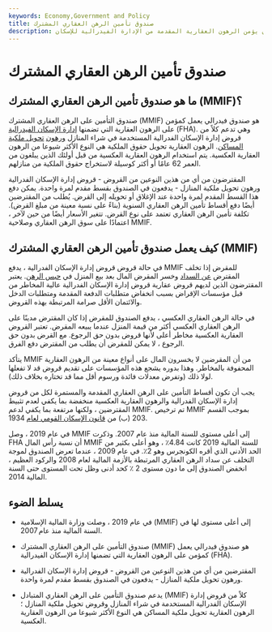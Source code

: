 ```yaml
---
keywords: Economy,Government and Policy
title: صندوق تأمين الرهن العقاري المشترك
description: صندوق التأمين على الرهن العقاري المشترك هو صندوق يؤمن الرهون العقارية المقدمة من الإدارة الفيدرالية للإسكان (FHA) على منازل الأسرة الواحدة.
---
```


# صندوق تأمين الرهن العقاري المشترك
## ما هو صندوق تأمين الرهن العقاري المشترك (MMIF)؟

صندوق التأمين على الرهن العقاري المشترك (MMIF) هو صندوق فيدرالي يعمل كمؤمن على الرهون العقارية التي تضمنها [إدارة الإسكان الفيدرالية](/federal-housing-administration) (FHA). وهي تدعم كلاً من قروض إدارة الإسكان الفدرالية المستخدمة في شراء المنازل [ورهون](/hecm) [تحويل ملكية المساكن](/hecm). الرهون العقارية تحويل حقوق الملكية هي النوع الأكثر شيوعا من الرهون العقارية العكسية. يتم استخدام الرهون العقارية العكسية من قبل أولئك الذين يبلغون من العمر 62 عامًا أو أكثر كوسيلة لاستخراج حقوق الملكية من منازلهم.

المقترضون من أي من هذين النوعين من القروض - قروض إدارة الإسكان الفدرالية ورهون تحويل ملكية المنازل - يدفعون في الصندوق بقسط مقدم لمرة واحدة. يمكن دفع هذا القسط المقدم لمرة واحدة عند الإغلاق أو تحويله إلى القرض. يُطلب من المقترضين أيضًا دفع أقساط تأمين الرهن العقاري السنوية (بناءً على نسبة معينة من مبلغ القرض). تكلفة تأمين الرهن العقاري تعتمد على نوع القرض. تتغير الأسعار أيضًا من حين لآخر ، اعتمادًا على سوق الرهن العقاري وصلاحية MMIF.

## كيف يعمل صندوق تأمين الرهن العقاري المشترك (MMIF)

في حالة قروض قروض إدارة الإسكان الفدرالية ، يدفع MMIF للمقرض إذا تخلف المقترض [عن السداد](/default2) وخسر المقرض المال بعد بيع المنزل في [حبس الرهن](/foreclosure). يعتبر المقترضون الذين لديهم قروض عقارية قروض إدارة الإسكان الفدرالية عالية المخاطر من قبل مؤسسات الإقراض بسبب انخفاض متطلبات الدفعة المقدمة ومتطلبات الدخل والائتمان الأقل صرامة المرتبطة بهذه القروض.

في حالة الرهن العقاري العكسي ، يدفع الصندوق للمقرض إذا كان المقترض مدينًا على الرهن العقاري العكسي أكثر من قيمة المنزل عندما يبيعه المقرض. تعتبر القروض العقارية العكسية مخاطر أعلى لأنها قروض بدون حق الرجوع. مع القرض بدون حق الرجوع ، لا يمكن للمقرض أن يطلب من المقترض دفع الفرق.

يتأكد MMIF من أن المقرضين لا يخسرون المال على أنواع معينة من الرهون العقارية المحفوفة بالمخاطر. وهذا بدوره يشجع هذه المؤسسات على تقديم قروض قد لا تفعلها لولا ذلك (وتفرض معدلات فائدة ورسوم أقل مما قد تختاره بخلاف ذلك).

يجب أن تكون أقساط التأمين على الرهن العقاري المقدمة والمستمرة لكل من قروض إدارة الإسكان الفدرالية والرهون العقارية العكسية منخفضة بما يكفي لعدم تثبيط المقترضين ، ولكنها مرتفعة بما يكفي لدعم MMIF. تم ترخيص MMIF بموجب القسم 203 (ب) من [قانون الإسكان القومي لعام](/national-housing-act) 1934.

في عام 2019 ، وصل MMIF إلى أعلى مستوى للسنة المالية منذ عام 2007. وذكرت FHA أن نسبة رأس المال MMIF للسنة المالية 2019 كانت 4.84٪ ، وهو أعلى بكثير من الحد الأدنى الذي أقره الكونجرس وهو 2٪. في عام 2009 ، عندما تعرض الصندوق لموجة التخلف عن سداد الرهن العقاري المرتبطة بالأزمة المالية لعام 2008 والركود العظيم ، انخفض الصندوق إلى ما دون مستوى 2 ٪ كحد أدنى وظل تحت المستوى حتى السنة المالية 2014.

## يسلط الضوء

- في عام 2019 ، وصلت وزارة المالية الإسلامية (MMIF) إلى أعلى مستوى لها في السنة المالية منذ عام 2007.

- صندوق التأمين على الرهن العقاري المشترك (MMIF) هو صندوق فيدرالي يعمل كمؤمن على الرهون العقارية التي تضمنها إدارة الإسكان الفيدرالية (FHA).

- المقترضين من أي من هذين النوعين من القروض - قروض إدارة الإسكان الفدرالية ورهون تحويل ملكية المنازل - يدفعون في الصندوق بقسط مقدم لمرة واحدة.

- يدعم صندوق التأمين على الرهن العقاري المتبادل (MMIF) كلاً من قروض إدارة الإسكان الفدرالية المستخدمة في شراء المنازل وقروض تحويل ملكية المنازل ؛ الرهون العقارية تحويل ملكية المساكن هي النوع الأكثر شيوعا من الرهون العقارية العكسية.

